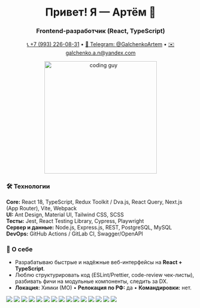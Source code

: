 <h1 align="center">Привет! Я — Артём 👋</h1>
<h3 align="center">Frontend-разработчик (React, TypeScript)</h3>

<p align="center">
<a href="tel:+79932260831">📞 +7 (993) 226-08-31</a> • 
<a href="https://t.me/GalchenkoArtem">💬 Telegram: @GalchenkoArtem</a> • 
<a href="mailto:galchenko.a.n@yandex.com">✉️ galchenko.a.n@yandex.com</a>
</p>

<p align="center">
  <img src="https://media.giphy.com/media/v1.Y2lkPTc5MGI3NjExdTF6dWlsdWdzbDl0dDByaDNuc2Y5NmpoMzJybTFlb3c5aXR2dnU3bCZlcD12MV9naWZzX3NlYXJjaCZjdD1n/qgQUggAC3Pfv687qPC/giphy.gif" width="300" alt="coding guy"/>
</p>

### 🛠 Технологии
**Core:** React 18, TypeScript, Redux Toolkit / Dva.js, React Query, Next.js (App Router), Vite, Webpack  
**UI:** Ant Design, Material UI, Tailwind CSS, SCSS  
**Тесты:** Jest, React Testing Library, Cypress, Playwright  
**Сервер и данные:** Node.js, Express.js, REST, PostgreSQL, MySQL  
**DevOps:** GitHub Actions / GitLab CI, Swagger/OpenAPI

### 🤝 О себе
- Разрабатываю быстрые и надёжные веб-интерфейсы на **React + TypeScript**.
- Люблю структурировать код (ESLint/Prettier, code-review чек-листы), разбивать фичи на модульные компоненты, следить за DX.
- **Локация:** Химки (МО) • **Релокация по РФ:** да • **Командировки:** нет.

<p align="left">
  <img src="https://img.shields.io/badge/React-18-61DAFB?logo=react&logoColor=white" />
  <img src="https://img.shields.io/badge/TypeScript-5-3178C6?logo=typescript&logoColor=white" />
  <img src="https://img.shields.io/badge/Redux%20Toolkit-764ABC?logo=redux&logoColor=white" />
  <img src="https://img.shields.io/badge/React%20Query-FF4154?logo=reactquery&logoColor=white" />
  <img src="https://img.shields.io/badge/Next.js-App%20Router-000000?logo=nextdotjs&logoColor=white" />
  <img src="https://img.shields.io/badge/Vite-646CFF?logo=vite&logoColor=white" />
  <img src="https://img.shields.io/badge/Ant%20Design-0170FE?logo=antdesign&logoColor=white" />
  <img src="https://img.shields.io/badge/Material%20UI-007FFF?logo=mui&logoColor=white" />
  <img src="https://img.shields.io/badge/Tailwind%20CSS-06B6D4?logo=tailwindcss&logoColor=white" />
  <img src="https://img.shields.io/badge/Jest-C21325?logo=jest&logoColor=white" />
  <img src="https://img.shields.io/badge/Cypress-17202C?logo=cypress&logoColor=white" />
  <img src="https://img.shields.io/badge/Playwright-45BA4B?logo=playwright&logoColor=white" />
  <img src="https://img.shields.io/badge/Node.js-339933?logo=nodedotjs&logoColor=white" />
  <img src="https://img.shields.io/badge/Express-000000?logo=express&logoColor=white" />
  <img src="https://img.shields.io/badge/PostgreSQL-4169E1?logo=postgresql&logoColor=white" />
</p>
